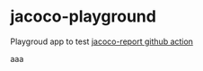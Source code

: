 # jacoco-playground
Playgroud app to test [jacoco-report github action](https://github.com/Madrapps/jacoco-report)

aaa
